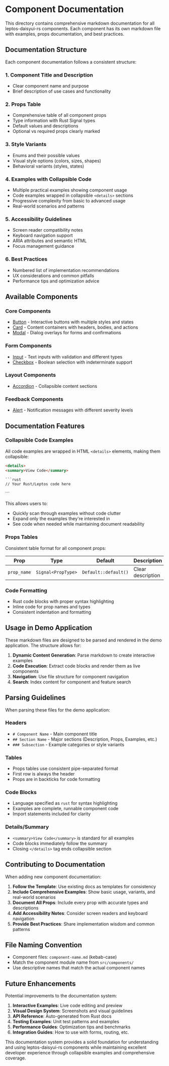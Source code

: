 # Component Documentation

This directory contains comprehensive markdown documentation for all leptos-daisyui-rs components. Each component has its own markdown file with examples, props documentation, and best practices.

## Documentation Structure

Each component documentation follows a consistent structure:

### 1. Component Title and Description
- Clear component name and purpose
- Brief description of use cases and functionality

### 2. Props Table
- Comprehensive table of all component props
- Type information with Rust Signal types
- Default values and descriptions
- Optional vs required props clearly marked

### 3. Style Variants
- Enums and their possible values
- Visual style options (colors, sizes, shapes)
- Behavioral variants (styles, states)

### 4. Examples with Collapsible Code
- Multiple practical examples showing component usage
- Code examples wrapped in collapsible `<details>` sections
- Progressive complexity from basic to advanced usage
- Real-world scenarios and patterns

### 5. Accessibility Guidelines
- Screen reader compatibility notes
- Keyboard navigation support
- ARIA attributes and semantic HTML
- Focus management guidance

### 6. Best Practices
- Numbered list of implementation recommendations
- UX considerations and common pitfalls
- Performance tips and optimization advice

## Available Components

### Core Components
- [Button](./components/button.md) - Interactive buttons with multiple styles and states
- [Card](./components/card.md) - Content containers with headers, bodies, and actions
- [Modal](./components/modal.md) - Dialog overlays for forms and confirmations

### Form Components  
- [Input](./components/input.md) - Text inputs with validation and different types
- [Checkbox](./components/checkbox.md) - Boolean selection with indeterminate support

### Layout Components
- [Accordion](./components/accordion.md) - Collapsible content sections

### Feedback Components
- [Alert](./components/alert.md) - Notification messages with different severity levels

## Documentation Features

### Collapsible Code Examples
All code examples are wrapped in HTML `<details>` elements, making them collapsible:

```html
<details>
<summary>View Code</summary>

```rust
// Your Rust/Leptos code here
```

</details>
```

This allows users to:
- Quickly scan through examples without code clutter
- Expand only the examples they're interested in
- See code when needed while maintaining document readability

### Props Tables
Consistent table format for all component props:

| Prop | Type | Default | Description |
|------|------|---------|-------------|
| `prop_name` | `Signal<PropType>` | `Default::default()` | Clear description |

### Code Formatting
- Rust code blocks with proper syntax highlighting
- Inline code for prop names and types
- Consistent indentation and formatting

## Usage in Demo Application

These markdown files are designed to be parsed and rendered in the demo application. The structure allows for:

1. **Dynamic Content Generation**: Parse markdown to create interactive examples
2. **Code Execution**: Extract code blocks and render them as live components
3. **Navigation**: Use file structure for component navigation
4. **Search**: Index content for component and feature search

## Parsing Guidelines

When parsing these files for the demo application:

### Headers
- `# Component Name` - Main component title
- `## Section Name` - Major sections (Description, Props, Examples, etc.)
- `### Subsection` - Example categories or style variants

### Tables
- Props tables use consistent pipe-separated format
- First row is always the header
- Props are in backticks for code formatting

### Code Blocks
- Language specified as `rust` for syntax highlighting
- Examples are complete, runnable component code
- Import statements included for clarity

### Details/Summary
- `<summary>View Code</summary>` is standard for all examples
- Code blocks immediately follow the summary
- Closing `</details>` tag ends collapsible section

## Contributing to Documentation

When adding new component documentation:

1. **Follow the Template**: Use existing docs as templates for consistency
2. **Include Comprehensive Examples**: Show basic usage, variants, and real-world scenarios
3. **Document All Props**: Include every prop with accurate types and descriptions
4. **Add Accessibility Notes**: Consider screen readers and keyboard navigation
5. **Provide Best Practices**: Share implementation wisdom and common patterns

## File Naming Convention

- Component files: `component-name.md` (kebab-case)
- Match the component module name from `src/components/`
- Use descriptive names that match the actual component names

## Future Enhancements

Potential improvements to the documentation system:

1. **Interactive Examples**: Live code editing and preview
2. **Visual Design System**: Screenshots and visual guidelines  
3. **API Reference**: Auto-generated from Rust docs
4. **Testing Examples**: Unit test patterns and examples
5. **Performance Guides**: Optimization tips and benchmarks
6. **Integration Guides**: How to use with forms, routing, etc.

This documentation system provides a solid foundation for understanding and using leptos-daisyui-rs components while maintaining excellent developer experience through collapsible examples and comprehensive coverage.